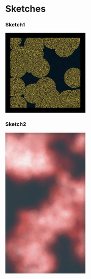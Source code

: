 # Sketches
### Sketch1
<img src="./Sketch1/sampleSketch1.jpg" width="50%" height="auto" alt="sketch1">

### Sketch2
<img src="./Sketch2/sampleSketch2.jpg" width="50%" height="auto" alt="sketch1">
